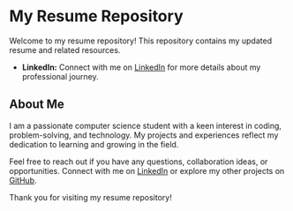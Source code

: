 # My Resume Repository

Welcome to my resume repository! This repository contains my updated resume and related resources.

- **LinkedIn:** Connect with me on [LinkedIn](https://www.linkedin.com/in/sumeetsonawane/) for more details about my professional journey.

## About Me

I am a passionate computer science student with a keen interest in coding, problem-solving, and technology. My projects and experiences reflect my dedication to learning and growing in the field.

Feel free to reach out if you have any questions, collaboration ideas, or opportunities. Connect with me on [LinkedIn](https://www.linkedin.com/in/sumeetsonawane/) or explore my other projects on [GitHub](https://github.com/Sumeet-stack).

Thank you for visiting my resume repository!
